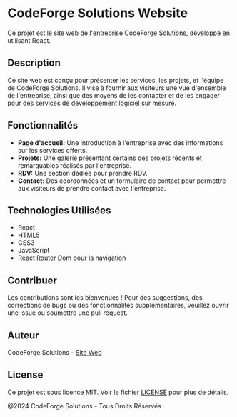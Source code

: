 # CodeForge Solutions Website

Ce projet est le site web de l'entreprise CodeForge Solutions, développé en utilisant React.

## Description

Ce site web est conçu pour présenter les services, les projets, et l'équipe de CodeForge Solutions. Il vise à fournir aux visiteurs une vue d'ensemble de l'entreprise, ainsi que des moyens de les contacter et de les engager pour des services de développement logiciel sur mesure.

## Fonctionnalités

- **Page d'accueil:** Une introduction à l'entreprise avec des informations sur les services offerts.
- **Projets:** Une galerie présentant certains des projets récents et remarquables réalisés par l'entreprise.
- **RDV:** Une section dédiée pour prendre RDV.
- **Contact:** Des coordonnées et un formulaire de contact pour permettre aux visiteurs de prendre contact avec l'entreprise.

## Technologies Utilisées

- React
- HTML5
- CSS3
- JavaScript
- [React Router Dom](https://reactrouter.com/) pour la navigation

## Contribuer

Les contributions sont les bienvenues ! Pour des suggestions, des corrections de bugs ou des fonctionnalités supplémentaires, veuillez ouvrir une issue ou soumettre une pull request.

## Auteur

CodeForge Solutions - [Site Web](https://www.codeforge-solutions.com)

## License

Ce projet est sous licence MIT. Voir le fichier [LICENSE](LICENSE) pour plus de détails.

@2024 CodeForge Solutions - Tous Droits Réservés
